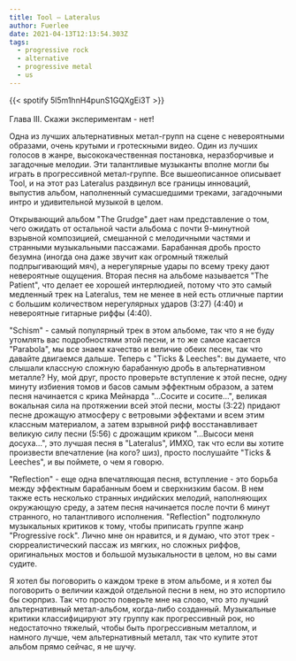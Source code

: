 ```yaml
---
title: Tool — Lateralus
author: Fuerlee
date: 2021-04-13T12:13:54.303Z
tags:
  - progressive rock
  - alternative
  - progressive metal
  - us
---
```

{{< spotify 5l5m1hnH4punS1GQXgEi3T >}}\
\
Глава III. Скажи экспериментам - нет!

Одна из лучших альтернативных метал-групп на сцене с невероятными образами, очень крутыми и гротескными видео. Один из лучших голосов в жанре, высококачественная постановка, неразборчивые и загадочные мелодии. Эти талантливые музыканты вполне могли бы играть в прогрессивной метал-группе. Все вышеописанное описывает Tool, и на этот раз Lateralus раздвинул все границы инноваций, выпустив альбом, наполненный сумасшедшими треками, загадочными интро и удивительной музыкой в целом.

Открывающий альбом "The Grudge" дает нам представление о том, чего ожидать от остальной части альбома с почти 9-минутной взрывной композицией, смешанной с мелодичными частями и странными музыкальными пассажами. Барабанная дробь просто безумна (иногда она даже звучит как огромный тяжелый подпрыгивающий мяч), а нерегулярные удары по всему треку дают невероятные ощущения. Вторая песня на альбоме называется "The Patient", что делает ее хорошей интерлюдией, потому что это самый медленный трек на Lateralus, тем не менее в ней есть отличные партии с большим количеством нерегулярных ударов (3:27) (4:40) и невероятные гитарные риффы (4:40).

"Schism" - самый популярный трек в этом альбоме, так что я не буду утомлять вас подробностями этой песни, и то же самое касается "Parabola", мы все знаем качество и величие обеих песен, так что давайте двигаемся дальше. Теперь с "Ticks & Leeches": вы думаете, что слышали классную сложную барабанную дробь в альтернативном металле? Ну, мой друг, просто проверьте вступление к этой песне, одну минуту избиения томов и басов самым эффектным образом, а затем песня начинается с крика Мейнарда "…Сосите и сосите...", великая вокальная сила на протяжении всей этой песни, мосты (3:22) придают песне дрожащую атмосферу с ветровыми эффектами и всем этим классным материалом, а затем взрывной рифф восстанавливает великую силу песни (5:56) с дрожащим криком "…Высоси меня досуха…", это лучшая песня в "Lateralus", ИМХО, так что если вы хотите произвести впечатление (на кого? шиз), просто послушайте "Ticks & Leeches", и вы поймете, о чем я говорю.

"Reflection" - еще одна впечатляющая песня, вступление - это борьба между эффектным барабанным боем и сверхнизким басом. В нем также есть несколько странных индийских мелодий, наполняющих окружающую среду, а затем песня начинается после почти 6 минут странного, но талантливого исполнения. "Reflection" подтолкнуло музыкальных критиков к тому, чтобы приписать группе жанр "Progressive rock". Лично мне он нравится, и я думаю, что этот трек - сюрреалистический пассаж из мягких, но сложных риффов, оригинальных мостов и большой музыкальности в целом, но вы сами судите.

Я хотел бы поговорить о каждом треке в этом альбоме, и я хотел бы поговорить о величии каждой отдельной песни в нем, но это испортило бы сюрприз. Так что просто поверьте мне на слово, что это лучший альтернативный метал-альбом, когда-либо созданный. Музыкальные критики классифицируют эту группу как прогрессивный рок, но недостаточно тяжелый, чтобы быть прогрессивным металлом, и намного лучше, чем альтернативный металл, так что купите этот альбом прямо сейчас, я не шучу.

<!--EndFragment-->